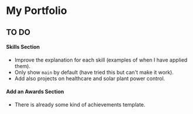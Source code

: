 # My Portfolio





## TO DO

#### Skills Section
- Improve the explanation for each skill (examples of when I have applied them).
- Only show `main` by default (have tried this but can't make it work).
- Add also projects on healthcare and solar plant power control.

#### Add an Awards Section
- There is already some kind of achievements template.



